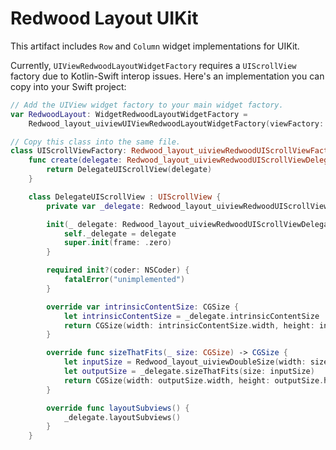 # Redwood Layout UIKit

This artifact includes `Row` and `Column` widget implementations for UIKit.

Currently, `UIViewRedwoodLayoutWidgetFactory` requires a `UIScrollView` factory due to Kotlin-Swift interop issues. Here's an implementation you can copy into your Swift project:

```swift
// Add the UIView widget factory to your main widget factory.
var RedwoodLayout: WidgetRedwoodLayoutWidgetFactory =
    Redwood_layout_uiviewUIViewRedwoodLayoutWidgetFactory(viewFactory: UIScrollViewFactoryImpl())

// Copy this class into the same file.
class UIScrollViewFactory: Redwood_layout_uiviewRedwoodUIScrollViewFactory {
    func create(delegate: Redwood_layout_uiviewRedwoodUIScrollViewDelegate) -> UIScrollView {
        return DelegateUIScrollView(delegate)
    }

    class DelegateUIScrollView : UIScrollView {
        private var _delegate: Redwood_layout_uiviewRedwoodUIScrollViewDelegate

        init(_ delegate: Redwood_layout_uiviewRedwoodUIScrollViewDelegate) {
            self._delegate = delegate
            super.init(frame: .zero)
        }

        required init?(coder: NSCoder) {
            fatalError("unimplemented")
        }

        override var intrinsicContentSize: CGSize {
            let intrinsicContentSize = _delegate.intrinsicContentSize
            return CGSize(width: intrinsicContentSize.width, height: intrinsicContentSize.height)
        }

        override func sizeThatFits(_ size: CGSize) -> CGSize {
            let inputSize = Redwood_layout_uiviewDoubleSize(width: size.width, height: size.height)
            let outputSize = _delegate.sizeThatFits(size: inputSize)
            return CGSize(width: outputSize.width, height: outputSize.height)
        }

        override func layoutSubviews() {
            _delegate.layoutSubviews()
        }
    }
```
